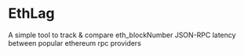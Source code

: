 # EthLag
A simple tool to track &amp; compare  eth_blockNumber JSON-RPC latency between popular ethereum rpc providers
